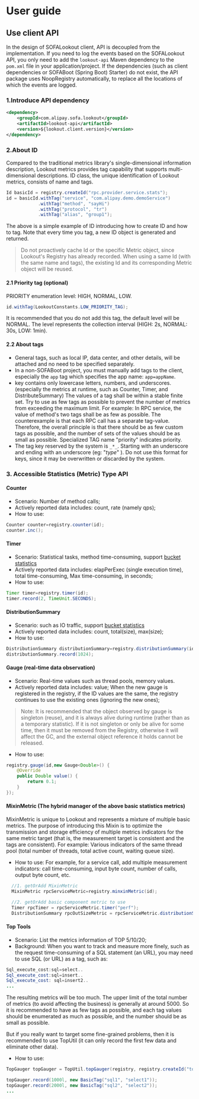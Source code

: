 # User guide

## Use client API

In the design of SOFALookout client, API is decoupled from the implementation. If you need to log the events based on the SOFALookout API, you only need to add the `lookout-api` Maven dependency to the `pom.xml` file in your application/project. If the dependencies (such as client dependencies or SOFABoot (Spring Boot) Starter) do not exist, the API package uses NoopRegistry automatically, to replace all the locations of which the events are logged.

### 1.Introduce API dependency

```xml
<dependency>
    <groupId>com.alipay.sofa.lookout</groupId>
    <artifactId>lookout-api</artifactId>
    <version>${lookout.client.version}</version>
</dependency>
```

### 2.About ID

Compared to the traditional metrics library's single-dimensional information description, Lookout metrics provides tag capability that supports multi-dimensional descriptions. ID class, the unique identification of Lookout metrics, consists of name and tags.

```java
Id basicId = registry.createId("rpc.provider.service.stats");
id = basicId.withTag("service", "com.alipay.demo.demoService")
            .withTag("method", "sayHi")
            .withTag("protocol", "tr")
            .withTag("alias", "group1");
```

The above is a simple example of ID introducing how to create ID and how to tag. Note that every time you tag, a new ID object is generated and returned.

> Do not proactively cache Id or the specific Metric object, since Lookout's Registry has already recorded. When using a same Id (with the same name and tags), the existing Id and its corresponding Metric object will be reused.

#### 2.1 Priority tag (optional)

PRIORITY enumeration level: HIGH, NORMAL, LOW.

```java
id.withTag(LookoutConstants.LOW_PRIORITY_TAG);
```
It is recommended that you do not add this tag, the default level will be NORMAL. The level represents the collection interval (HIGH: 2s, NORMAL: 30s, LOW: 1min).

#### 2.2 About tags

- General tags, such as local IP, data center, and other details, will be attached and no need to be specified separately.
- In a non-SOFABoot project, you must manually add tags to the client, especially the `app` tag which specifies the app name:  `app=appName`.
- key contains only lowercase letters, numbers, and underscores.
(especially the metrics at runtime, such as Counter, Timer, and DistributeSummary) The values ​​of a tag shall be within a stable finite set. Try to use as few tags as possible to prevent the number of metrics from exceeding the maximum limit. For example: In RPC service, the value of method's two tags shall be as few as possible.
The counterexample is that each RPC call has a separate tag-value. Therefore, the overall principle is that there should be as few custom tags as possible, and the number of sets of the values ​​should be as small as possible.
Specialized TAG name "priority" indicates priority.
- The tag key reserved by the system is `_*_`. Starting with an underscore and ending with an underscore (eg: "_type_" ). Do not use this format for keys, since it may be overwritten or discarded by the system.

### 3. Accessible Statistics (Metric) Type API

#### Counter
- Scenario: Number of method calls;
- Actively reported data includes: count, rate (namely qps);
- How to use:

```java
Counter counter=registry.counter(id);
counter.inc();
```

#### Timer
- Scenario: Statistical tasks, method time-consuming, support [bucket statistics](./useguide-buckets)
- Actively reported data includes: elapPerExec (single execution time), total time-consuming, Max time-consuming, in seconds;
- How to use:

```java
Timer timer=registry.timer(id);
timer.record(2, TimeUnit.SECONDS);
```

#### DistributionSummary
- Scenario: such as IO traffic, support [bucket statistics](./useguide-buckets)
- Actively reported data includes: count, total(size), max(size);
- How to use:

```java
DistributionSummary distributionSummary=registry.distributionSummary(id);
distributionSummary.record(1024);
```

#### Gauge (real-time data observation)
- Scenario: Real-time values ​​such as thread pools, memory values.
- Actively reported data includes: value;
When the new gauge is registered in the registry, if the ID values ​​are the same, the registry continues to use the existing ones (ignoring the new ones);

> Note: It is recommended that the object observed by gauge is singleton (reuse), and it is always alive during runtime (rather than as a temporary statistic). If it is not singleton or only be alive for some time, then it must be removed from the Registry, otherwise it will affect the GC, and the external object reference it holds cannot be released.

- How to use:

```Java
registry.gauge(id,new Gauge<Double>() {
    @Override
    public Double value() {
        return 0.1;
    }
});
```

#### MixinMetric (The hybrid manager of the above basic statistics metrics)

MixinMetric is unique to Lookout and represents a mixture of multiple basic metrics. The purpose of introducing this Mixin is to optimize the transmission and storage efficiency of multiple metrics indicators for the same metric target (that is, the measurement target is consistent and the tags are consistent). For example: Various indicators of the same thread pool (total number of threads, total active count, waiting queue size).

- How to use: For example, for a service call, add multiple measurement indicators: call time-consuming, input byte count, number of calls, output byte count, etc.

```Java
  //1. getOrAdd MixinMetric
  MixinMetric rpcServiceMetric=registry.minxinMetric(id);

  //2. getOrAdd basic component metric to use
  Timer rpcTimer = rpcServiceMetric.timer("perf");
  DistributionSummary rpcOutSizeMetric = rpcServiceMetric.distributionSummary("inputSize");
```

#### Top Tools

- Scenario: List the metrics information of TOP 5/10/20;
- Background: When you want to track and measure more finely, such as the request time-consuming of a SQL statement (an URL), you may need to use SQL (or URL) as a tag, such as:

```Java
Sql_execute_cost:sql=select..
Sql_execute_cost:sql=insert..
Sql_execute_cost: sql=insert2..
...
```

The resulting metrics will be too much. The upper limit of the total number of metrics (to avoid affecting the business) is generally at around 5000. So it is recommended to have as few tags as possible, and each tag values ​​should be enumerated as much as possible, and the number should be as small as possible.

But if you really want to target some fine-grained problems, then it is recommended to use TopUtil (it can only record the first few data and eliminate other data).

- How to use:

```Java
TopGauger topGauger = TopUtil.topGauger(registry, registry.createId("top5sql"), 5);

topGauger.record(1000l, new BasicTag("sql1", "select1"));
topGauger.record(2000l, new BasicTag("sql2", "select2"));
...
```